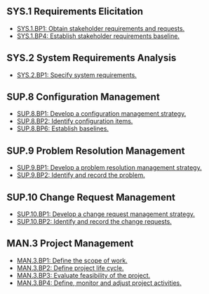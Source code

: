 SYS.1 Requirements Elicitation
------------------------------

* [SYS.1.BP1: Obtain stakeholder requirements and requests.](minimalSPICE_spice_SYS1BP1.html)
* [SYS.1.BP4: Establish stakeholder requirements baseline.](minimalSPICE_spice_SYS1BP4.html)

SYS.2 System Requirements Analysis
----------------------------------

* [SYS.2.BP1: Specify system requirements.](minimalSPICE_spice_SYS2BP1.html)

SUP.8 Configuration Management
------------------------------

* [SUP.8.BP1: Develop a configuration management strategy.](minimalSPICE_spice_SUP8BP1.html)
* [SUP.8.BP2: Identify configuration items.](minimalSPICE_spice_SUP8BP2.html)
* [SUP.8.BP6: Establish baselines.](minimalSPICE_spice_SUP8BP6.html)

SUP.9 Problem Resolution Management
-----------------------------------

* [SUP.9.BP1: Develop a problem resolution management strategy.](minimalSPICE_spice_SUP9BP1.html)
* [SUP.9.BP2: Identify and record the problem.](minimalSPICE_spice_SUP9BP2.html)

SUP.10 Change Request Management
--------------------------------

* [SUP.10.BP1: Develop a change request management strategy.](minimalSPICE_spice_SUP10BP1.html)
* [SUP.10.BP2: Identify and record the change requests.](minimalSPICE_spice_SUP10BP2.html)

MAN.3 Project Management
------------------------

* [MAN.3.BP1: Define the scope of work.](minimalSPICE_spice_MAN3BP1.html)
* [MAN.3.BP2: Define project life cycle.](minimalSPICE_spice_MAN3BP2.html)
* [MAN.3.BP3: Evaluate feasibility of the project.](minimalSPICE_spice_MAN3BP3.html)
* [MAN.3.BP4: Define, monitor and adjust project activities.](minimalSPICE_spice_MAN3BP4.html)

